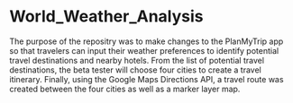 # World_Weather_Analysis
The purpose of the repositry was to make changes to the PlanMyTrip app so that travelers can input their weather preferences to identify potential travel destinations and nearby hotels. From the list of potential travel destinations, the beta tester will choose four cities to create a travel itinerary. Finally, using the Google Maps Directions API, a travel route was created between the four cities as well as a marker layer map.

